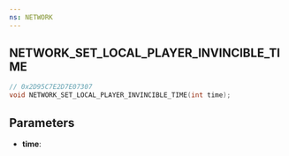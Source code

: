 ```yaml
---
ns: NETWORK
---
```

## NETWORK_SET_LOCAL_PLAYER_INVINCIBLE_TIME

```c
// 0x2D95C7E2D7E07307
void NETWORK_SET_LOCAL_PLAYER_INVINCIBLE_TIME(int time);
```

## Parameters
* **time**:
